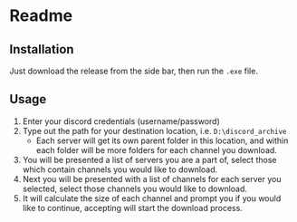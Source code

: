 # Readme

## Installation

Just download the release from the side bar, then run the `.exe` file.

## Usage

1. Enter your discord credentials (username/password)
2. Type out the path for your destination location, i.e. `D:\discord_archive`
   - Each server will get its own parent folder in this location, and within each folder will be more folders for each channel you download.
3. You will be presented a list of servers you are a part of, select those which contain channels you would like to download.
4. Next you will be presented with a list of channels for each server you selected, select those channels you would like to download.
5. It will calculate the size of each channel and prompt you if you would like to continue, accepting will start the download process.
